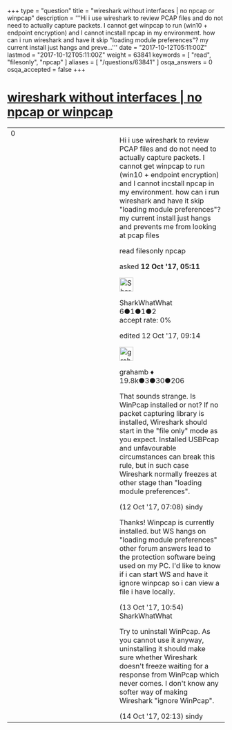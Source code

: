 +++
type = "question"
title = "wireshark without interfaces | no npcap or winpcap"
description = '''Hi i use wireshark to review PCAP files and do not need to actually capture packets. I cannot get winpcap to run (win10 + endpoint encryption) and I cannot incstall npcap in my environment. how can i run wireshark and have it skip &quot;loading module preferences&quot;? my current install just hangs and preve...'''
date = "2017-10-12T05:11:00Z"
lastmod = "2017-10-12T05:11:00Z"
weight = 63841
keywords = [ "read", "filesonly", "npcap" ]
aliases = [ "/questions/63841" ]
osqa_answers = 0
osqa_accepted = false
+++

<div class="headNormal">

# [wireshark without interfaces | no npcap or winpcap](/questions/63841/wireshark-without-interfaces-no-npcap-or-winpcap)

</div>

<div id="main-body">

<div id="askform">

<table id="question-table" style="width:100%;"><colgroup><col style="width: 50%" /><col style="width: 50%" /></colgroup><tbody><tr class="odd"><td style="width: 30px; vertical-align: top"><div class="vote-buttons"><div id="post-63841-score" class="post-score" title="current number of votes">0</div><div id="favorite-count" class="favorite-count"></div></div></td><td><div id="item-right"><div class="question-body"><p>Hi i use wireshark to review PCAP files and do not need to actually capture packets. I cannot get winpcap to run (win10 + endpoint encryption) and I cannot incstall npcap in my environment. how can i run wireshark and have it skip "loading module preferences"? my current install just hangs and prevents me from looking at pcap files</p></div><div id="question-tags" class="tags-container tags">read filesonly npcap</div><div id="question-controls" class="post-controls"></div><div class="post-update-info-container"><div class="post-update-info post-update-info-user"><p>asked <strong>12 Oct '17, 05:11</strong></p><img src="https://secure.gravatar.com/avatar/be14ffbff7b4c7fbfdb6589cbc72f2f9?s=32&amp;d=identicon&amp;r=g" class="gravatar" width="32" height="32" alt="SharkWhatWhat&#39;s gravatar image" /><p>SharkWhatWhat<br />
<span class="score" title="6 reputation points">6</span><span title="1 badges"><span class="badge1">●</span><span class="badgecount">1</span></span><span title="1 badges"><span class="silver">●</span><span class="badgecount">1</span></span><span title="2 badges"><span class="bronze">●</span><span class="badgecount">2</span></span><br />
<span class="accept_rate" title="Rate of the user&#39;s accepted answers">accept rate:</span> <span title="SharkWhatWhat has no accepted answers">0%</span></p></div><div class="post-update-info post-update-info-edited"><p>edited 12 Oct '17, 09:14</p><img src="https://secure.gravatar.com/avatar/d2a7e24ca66604c749c7c88c1da8ff78?s=32&amp;d=identicon&amp;r=g" class="gravatar" width="32" height="32" alt="grahamb&#39;s gravatar image" /><p>grahamb ♦<br />
<span class="score" title="19834 reputation points"><span>19.8k</span></span><span title="3 badges"><span class="badge1">●</span><span class="badgecount">3</span></span><span title="30 badges"><span class="silver">●</span><span class="badgecount">30</span></span><span title="206 badges"><span class="bronze">●</span><span class="badgecount">206</span></span></p></div></div><div id="comments-container-63841" class="comments-container"><span id="63845"></span><div id="comment-63845" class="comment"><div id="post-63845-score" class="comment-score"></div><div class="comment-text"><p>That sounds strange. Is WinPcap installed or not? If no packet capturing library is installed, Wireshark should start in the "file only" mode as you expect. Installed USBPcap and unfavourable circumstances can break this rule, but in such case Wireshark normally freezes at other stage than "loading module preferences".</p></div><div id="comment-63845-info" class="comment-info"><span class="comment-age">(12 Oct '17, 07:08)</span> sindy</div></div><span id="63869"></span><div id="comment-63869" class="comment"><div id="post-63869-score" class="comment-score"></div><div class="comment-text"><p>Thanks! Winpcap is currently installed. but WS hangs on "loading module preferences" other forum answers lead to the protection software being used on my PC. I'd like to know if i can start WS and have it ignore winpcap so i can view a file i have locally.</p></div><div id="comment-63869-info" class="comment-info"><span class="comment-age">(13 Oct '17, 10:54)</span> SharkWhatWhat</div></div><span id="63892"></span><div id="comment-63892" class="comment"><div id="post-63892-score" class="comment-score"></div><div class="comment-text"><p>Try to uninstall WinPcap. As you cannot use it anyway, uninstalling it should make sure whether Wireshark doesn't freeze waiting for a response from WinPcap which never comes. I don't know any softer way of making Wireshark "ignore WinPcap".</p></div><div id="comment-63892-info" class="comment-info"><span class="comment-age">(14 Oct '17, 02:13)</span> sindy</div></div></div><div id="comment-tools-63841" class="comment-tools"></div><div class="clear"></div><div id="comment-63841-form-container" class="comment-form-container"></div><div class="clear"></div></div></td></tr></tbody></table>

</div>

</div>

